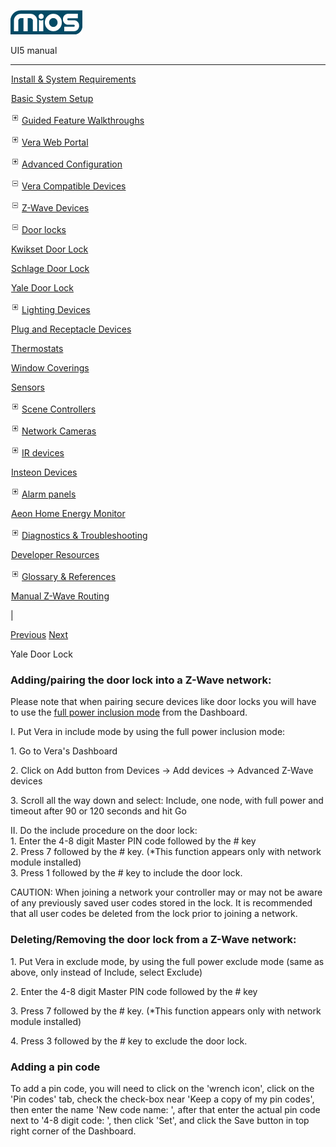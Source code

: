 ![](skins/mios/images/logo.png)

UI5 manual

  
---  
  
![](images/spacer.gif)[Install & System
Requirements](index.html#!docs5/installation_and_system_requirements_en_3Lite_all.md)

![](images/spacer.gif)[Basic System Setup ](index.html#!docs5/getting_started_en_3Lite_all.md)

![](skins/mios/images/plus.gif)[Guided Feature Walkthroughs
](features_en_3Lite_all.html)

![](skins/mios/images/plus.gif)[Vera Web Portal](index.html#!docs5/web_portal_en_3Lite_all.md)

![](skins/mios/images/plus.gif)[Advanced
Configuration](index.html#!docs5/advanced_configuration_en_3Lite_all.md)

![](skins/mios/images/minus.gif)[Vera Compatible
Devices](index.html#!docs5/supported_hardware_en_3Lite_all.md)

![](skins/mios/images/minus.gif)[Z-Wave Devices](index.html#!docs5/zwave_devices_en_3Lite_all.md)

![](skins/mios/images/minus.gif)[Door locks](index.html#!docs5/door_locks_en_3Lite_all.md)

![](images/spacer.gif)[Kwikset Door Lock](index.html#!docs5/kwikset_lock_en_3Lite_all.md)

![](images/spacer.gif)[Schlage Door Lock](index.html#!docs5/schlage_lock_en_3Lite_all.md)

![](images/spacer.gif)[Yale Door Lock](index.html#!docs5/yale_door_lock_en_3Lite_all.md)

![](skins/mios/images/plus.gif)[Lighting Devices](index.html#!docs5/lighting_devices_en_3Lite_all.md)

![](images/spacer.gif)[Plug and Receptacle Devices](index.html#!docs5/plug_devices_en_3Lite_all.md)

![](images/spacer.gif)[Thermostats](index.html#!docs5/thermostats_en_3Lite_all.md)

![](images/spacer.gif)[Window Coverings](index.html#!docs5/window_coverings_en_3Lite_all.md)

![](images/spacer.gif)[Sensors](index.html#!docs5/sensors_en_3Lite_all.md)

![](skins/mios/images/plus.gif)[Scene Controllers](index.html#!docs5/scene_controllers_en_3Lite_all.md)

![](skins/mios/images/plus.gif)[Network Cameras](index.html#!docs5/ip_camera_en_3Lite_all.md)

![](skins/mios/images/plus.gif)[IR devices](index.html#!docs5/infrared_en_3Lite_all.md)

![](images/spacer.gif)[Insteon Devices](index.html#!docs5/Insteon_en_3Lite_all.md)

![](skins/mios/images/plus.gif)[Alarm panels](index.html#!docs5/alarm_en_3Lite_all.md)

![](images/spacer.gif)[Aeon Home Energy Monitor](index.html#!docs5/aeon_en_3Lite_all.md)

![](skins/mios/images/plus.gif)[Diagnostics &
Troubleshooting](index.html#!docs5/troubleshooting_en_3Lite_all.md)

![](images/spacer.gif)[Developer Resources](index.html#!docs5/developers_en_3Lite_all.md)

![](skins/mios/images/plus.gif)[Glossary &
References](index.html#!docs5/reference_en_3Lite_all.md)

![](images/spacer.gif)[Manual Z-Wave Routing](index.html#!docs5/ManualRoute_en_3Lite_all.md)

|

[Previous](index.html#!docs5/schlage_lock_en_3Lite_all.md)
[Next](index.html#!docs5/lighting_devices_en_3Lite_all.md)

Yale Door Lock

###  Adding/pairing the door lock into a Z-Wave network:

Please note that when pairing secure devices like door locks you will have to
use the [full power inclusion
mode](index.html#!docs5/http://docs5.mios.com/full_power_inclusion_en_all_all.md) from the
Dashboard.

I. Put Vera in include mode by using the full power inclusion mode:

1\. Go to Vera's Dashboard

2\. Click on Add button from Devices -> Add devices -> Advanced Z-Wave devices

3\. Scroll all the way down and select: Include, one node, with full power and
timeout after 90 or 120 seconds and hit Go

II. Do the include procedure on the door lock:  
1\. Enter the 4-8 digit Master PIN code followed by the # key  
2\. Press 7 followed by the # key. (*This function appears only with network
module installed)  
3\. Press 1 followed by the # key to include the door lock.  
      
CAUTION: When joining a network your controller may or may not be aware of any
previously saved user codes stored in the lock. It is recommended that all
user codes be deleted from the lock prior to joining a network.

  

###  Deleting/Removing the door lock from a Z-Wave network:

1\. Put Vera in exclude mode, by using the full power exclude mode (same as
above, only instead of Include, select Exclude)

2\. Enter the 4-8 digit Master PIN code followed by the # key

3\. Press 7 followed by the # key. (*This function appears only with network
module installed)

4\. Press 3 followed by the # key to exclude the door lock.  



### Adding a pin code  

To add a pin code, you will need to click on the 'wrench icon', click on the
'Pin codes' tab, check the check-box near 'Keep a copy of my pin codes', then
enter the name 'New code name: ', after that enter the actual pin code next to
'4-8 digit code: ', then click 'Set', and click the Save button in top right
corner of the Dashboard.

  

